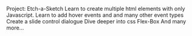 Project: Etch-a-Sketch
Learn to create multiple html elements with only Javascript.
Learn to add hover events and and many other event types
Create a slide control dialogue
Dive deeper into css Flex-Box 
And many more... 